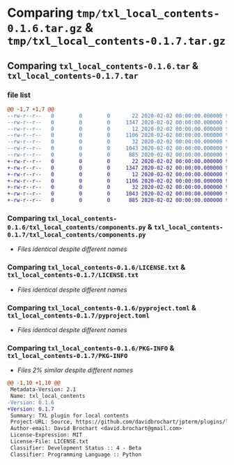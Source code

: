 # Comparing `tmp/txl_local_contents-0.1.6.tar.gz` & `tmp/txl_local_contents-0.1.7.tar.gz`

## Comparing `txl_local_contents-0.1.6.tar` & `txl_local_contents-0.1.7.tar`

### file list

```diff
@@ -1,7 +1,7 @@
--rw-r--r--   0        0        0       22 2020-02-02 00:00:00.000000 txl_local_contents-0.1.6/txl_local_contents/__init__.py
--rw-r--r--   0        0        0     1347 2020-02-02 00:00:00.000000 txl_local_contents-0.1.6/txl_local_contents/components.py
--rw-r--r--   0        0        0       12 2020-02-02 00:00:00.000000 txl_local_contents-0.1.6/.gitignore
--rw-r--r--   0        0        0     1106 2020-02-02 00:00:00.000000 txl_local_contents-0.1.6/LICENSE.txt
--rw-r--r--   0        0        0       32 2020-02-02 00:00:00.000000 txl_local_contents-0.1.6/README.md
--rw-r--r--   0        0        0     1043 2020-02-02 00:00:00.000000 txl_local_contents-0.1.6/pyproject.toml
--rw-r--r--   0        0        0      885 2020-02-02 00:00:00.000000 txl_local_contents-0.1.6/PKG-INFO
+-rw-r--r--   0        0        0       22 2020-02-02 00:00:00.000000 txl_local_contents-0.1.7/txl_local_contents/__init__.py
+-rw-r--r--   0        0        0     1347 2020-02-02 00:00:00.000000 txl_local_contents-0.1.7/txl_local_contents/components.py
+-rw-r--r--   0        0        0       12 2020-02-02 00:00:00.000000 txl_local_contents-0.1.7/.gitignore
+-rw-r--r--   0        0        0     1106 2020-02-02 00:00:00.000000 txl_local_contents-0.1.7/LICENSE.txt
+-rw-r--r--   0        0        0       32 2020-02-02 00:00:00.000000 txl_local_contents-0.1.7/README.md
+-rw-r--r--   0        0        0     1043 2020-02-02 00:00:00.000000 txl_local_contents-0.1.7/pyproject.toml
+-rw-r--r--   0        0        0      885 2020-02-02 00:00:00.000000 txl_local_contents-0.1.7/PKG-INFO
```

### Comparing `txl_local_contents-0.1.6/txl_local_contents/components.py` & `txl_local_contents-0.1.7/txl_local_contents/components.py`

 * *Files identical despite different names*

### Comparing `txl_local_contents-0.1.6/LICENSE.txt` & `txl_local_contents-0.1.7/LICENSE.txt`

 * *Files identical despite different names*

### Comparing `txl_local_contents-0.1.6/pyproject.toml` & `txl_local_contents-0.1.7/pyproject.toml`

 * *Files identical despite different names*

### Comparing `txl_local_contents-0.1.6/PKG-INFO` & `txl_local_contents-0.1.7/PKG-INFO`

 * *Files 2% similar despite different names*

```diff
@@ -1,10 +1,10 @@
 Metadata-Version: 2.1
 Name: txl_local_contents
-Version: 0.1.6
+Version: 0.1.7
 Summary: TXL plugin for local contents
 Project-URL: Source, https://github.com/davidbrochart/jpterm/plugins/local_contents
 Author-email: David Brochart <david.brochart@gmail.com>
 License-Expression: MIT
 License-File: LICENSE.txt
 Classifier: Development Status :: 4 - Beta
 Classifier: Programming Language :: Python
```

